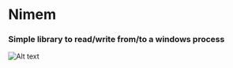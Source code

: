 # Nimem
### Simple library to read/write from/to a windows process

![Alt text](https://s7.gifyu.com/images/tkwnvblAXx.gif)